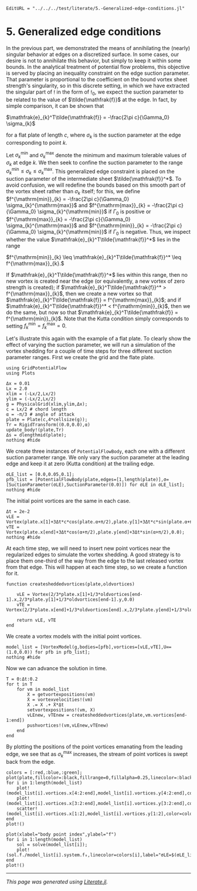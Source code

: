 ```@meta
EditURL = "../../../test/literate/5.-Generalized-edge-conditions.jl"
```

# 5. Generalized edge conditions

In the previous part, we demonstrated the means of annihilating the (nearly) singular behavior at edges on a discretized surface. In some cases, our desire is not to annihilate this behavior, but simply to keep it within some bounds. In the analytical treatment of potential flow problems, this objective is served by placing an inequality constraint on the edge suction parameter. That parameter is proportional to the coefficient on the bound vortex sheet strength's singularity, so in this discrete setting, in which we have extracted the singular part of $\mathfrak{f}$ in the form of $\mathfrak{f}_0$, we expect the suction parameter to be related to the value of $\tilde{\mathfrak{f}}$ at the edge. In fact, by simple comparison, it can be shown that

$\mathfrak{e}_{k}^T\tilde{\mathfrak{f}} = -\frac{2\pi c}{\Gamma_0} \sigma_{k}$

for a flat plate of length $c$, where $\sigma_{k}$ is the suction parameter at the edge corresponding to point $k$.

Let $\sigma_{k}^{\mathrm{min}}$ and $\sigma_{k}^{\mathrm{max}}$ denote the minimum and maximum tolerable values of $\sigma_{k}$ at edge $k$. We then seek to confine the suction parameter to the range $\sigma_{k}^{\mathrm{min}} \leq \sigma_{k} \leq \sigma_{k}^{\mathrm{max}}$. This generalized edge constraint is placed on the suction parameter of the intermediate sheet $\tilde{\mathfrak{f}}^*$. To avoid confusion, we will redefine the bounds based on this smooth part of the vortex sheet rather than $\sigma_{k}$ itself; for this, we define $f^{\mathrm{min}}_{k} = -\frac{2\pi c}{\Gamma_0} \sigma_{k}^{\mathrm{max}}$ and $f^{\mathrm{max}}_{k} = -\frac{2\pi c}{\Gamma_0} \sigma_{k}^{\mathrm{min}}$ if $\Gamma_0$ is positive or $f^{\mathrm{max}}_{k} = -\frac{2\pi c}{\Gamma_0} \sigma_{k}^{\mathrm{max}}$ and $f^{\mathrm{min}}_{k} = -\frac{2\pi c}{\Gamma_0} \sigma_{k}^{\mathrm{min}}$ if $\Gamma_0$ is negative. Thus, we inspect whether the value $\mathfrak{e}_{k}^T\tilde{\mathfrak{f}}^*$ lies in the range

$f^{\mathrm{min}}_{k} \leq \mathfrak{e}_{k}^T\tilde{\mathfrak{f}}^* \leq f^{\mathrm{max}}_{k}.$

If $\mathfrak{e}_{k}^T\tilde{\mathfrak{f}}^*$ lies within this range, then no new vortex is created near the edge (or equivalently, a new vortex of zero strength is created); if $\mathfrak{e}_{k}^T\tilde{\mathfrak{f}}^* > f^{\mathrm{max}}_{k}$, then we create a new vortex so that $\mathfrak{e}_{k}^T\tilde{\mathfrak{f}} = f^{\mathrm{max}}_{k}$; and if $\mathfrak{e}_{k}^T\tilde{\mathfrak{f}}^* < f^{\mathrm{min}}_{k}$, then we do the same, but now so that $\mathfrak{e}_{k}^T\tilde{\mathfrak{f}} = f^{\mathrm{min}}_{k}$. Note that the Kutta condition simply corresponds to setting $f^{\mathrm{min}}_{k} = f^{\mathrm{max}}_{k} = 0$.

Let's illustrate this again with the example of a flat plate. To clearly show the effect of varying the suction parameter, we will run a simulation of the vortex shedding for a couple of time steps for three different suction parameter ranges. First we create the grid and the flate plate.
```@setup 5.-Generalized-edge-conditions
using GridPotentialFlow
using Plots
```

````@example 5.-Generalized-edge-conditions
Δx = 0.01
Lx = 2.0
xlim = (-Lx/2,Lx/2)
ylim = (-Lx/2,Lx/2)
g = PhysicalGrid(xlim,ylim,Δx);
c = Lx/2 # chord length
α = -π/3 # angle of attack
plate = Plate(c,4*cellsize(g));
Tr = RigidTransform((0.0,0.0),α)
update_body!(plate,Tr)
Δs = dlengthmid(plate);
nothing #hide
````

We create three instances of `PotentialFlowBody`, each one with a different suction parameter range. We only vary the suction parameter at the leading edge and keep it at zero (Kutta condition) at the trailing edge.

````@example 5.-Generalized-edge-conditions
σLE_list = [0.0,0.05,0.1];
pfb_list = [PotentialFlowBody(plate,edges=[1,length(plate)],σ=[SuctionParameter(σLE),SuctionParameter(0.0)]) for σLE in σLE_list];
nothing #hide
````

The initial point vortices are the same in each case.

````@example 5.-Generalized-edge-conditions
Δt = 2e-2
vLE = Vortex(plate.x[1]+3Δt*c*cos(plate.α+π/2),plate.y[1]+3Δt*c*sin(plate.α+π/2),0.0);
vTE = Vortex(plate.x[end]+3Δt*cos(α+π/2),plate.y[end]+3Δt*sin(α+π/2),0.0);
nothing #hide
````

At each time step, we will need to insert new point vortices near the regularized edges to simulate the vortex shedding. A good strategy is to place them one-third of the way from the edge to the last released vortex from that edge. This will happen at each time step, so we create a function for it.

````@example 5.-Generalized-edge-conditions
function createsheddedvortices(plate,oldvortices)

    vLE = Vortex(2/3*plate.x[1]+1/3*oldvortices[end-1].x,2/3*plate.y[1]+1/3*oldvortices[end-1].y,0.0)
    vTE = Vortex(2/3*plate.x[end]+1/3*oldvortices[end].x,2/3*plate.y[end]+1/3*oldvortices[end].y,0.0)

    return vLE, vTE
end
````

We create a vortex models with the initial point vortices.

````@example 5.-Generalized-edge-conditions
model_list = [VortexModel(g,bodies=[pfb],vortices=[vLE,vTE],U∞=(1.0,0.0)) for pfb in pfb_list];
nothing #hide
````

Now we can advance the solution in time.

````@example 5.-Generalized-edge-conditions
T = 0:Δt:0.2
for t in T
    for vm in model_list
        X = getvortexpositions(vm)
        Ẋ = vortexvelocities!(vm)
        X .= X .+ Ẋ*Δt
        setvortexpositions!(vm, X)
        vLEnew, vTEnew = createsheddedvortices(plate,vm.vortices[end-1:end])
        pushvortices!(vm,vLEnew,vTEnew)
    end
end
````

By plotting the positions of the point vortices emanating from the leading edge, we see that as $\sigma_{k}^{\mathrm{max}}$ increases, the stream of point vortices is swept back from the edge.

````@example 5.-Generalized-edge-conditions
colors = [:red,:blue,:green];
plot(plate,fillcolor=:black,fillrange=0,fillalpha=0.25,linecolor=:black,linewidth=2,xlabel="x",ylabel="y")
for i in 1:length(model_list)
    plot!(model_list[i].vortices.x[4:2:end],model_list[i].vortices.y[4:2:end],color=colors[i],marker=:circle,markersize=2)
    plot!(model_list[i].vortices.x[3:2:end],model_list[i].vortices.y[3:2:end],color=colors[i],marker=:circle,markersize=2)
    scatter!(model_list[i].vortices.x[1:2],model_list[i].vortices.y[1:2],color=colors[i],marker=:circle,markersize=2,label="σLE=$(σLE_list[i])")
end
plot!()
````

````@example 5.-Generalized-edge-conditions
plot(xlabel="body point index",ylabel="f̃")
for i in 1:length(model_list)
    sol = solve(model_list[i]);
    plot!(sol.f./model_list[i].system.f₀,linecolor=colors[i],label="σLE=$(σLE_list[i])")
end
plot!()
````

---

*This page was generated using [Literate.jl](https://github.com/fredrikekre/Literate.jl).*

